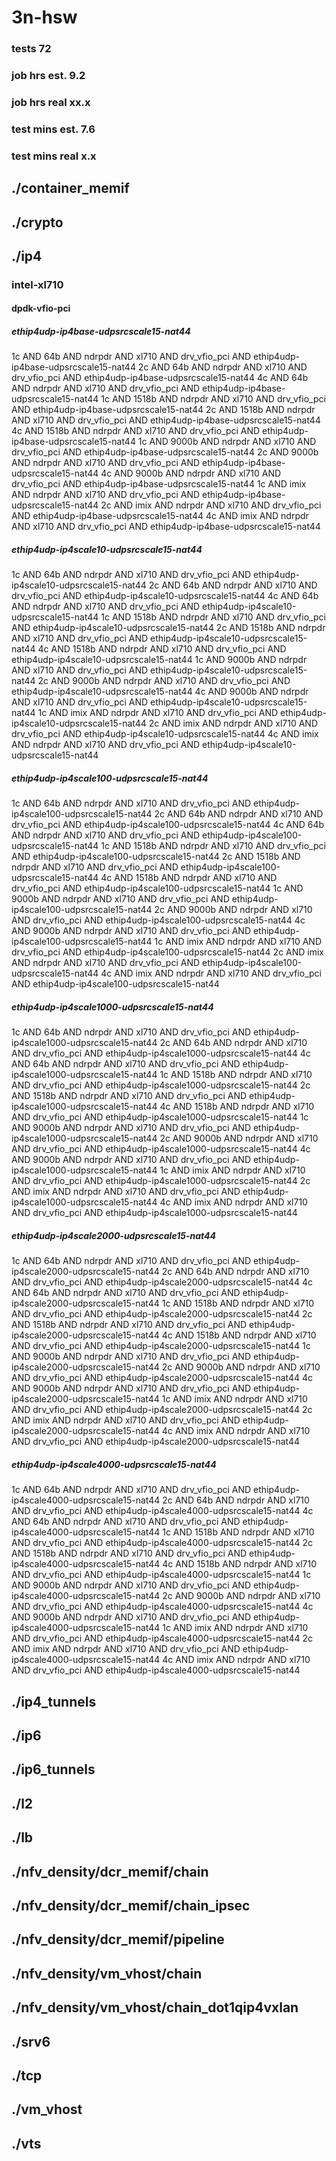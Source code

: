 # 3n-hsw
### tests 72
### job hrs est. 9.2
### job hrs real xx.x
### test mins est. 7.6
### test mins real x.x
## ./container_memif
## ./crypto
## ./ip4
### intel-xl710
#### dpdk-vfio-pci
##### ethip4udp-ip4base-udpsrcscale15-nat44
1c AND 64b AND ndrpdr AND xl710 AND drv_vfio_pci AND ethip4udp-ip4base-udpsrcscale15-nat44
2c AND 64b AND ndrpdr AND xl710 AND drv_vfio_pci AND ethip4udp-ip4base-udpsrcscale15-nat44
4c AND 64b AND ndrpdr AND xl710 AND drv_vfio_pci AND ethip4udp-ip4base-udpsrcscale15-nat44
1c AND 1518b AND ndrpdr AND xl710 AND drv_vfio_pci AND ethip4udp-ip4base-udpsrcscale15-nat44
2c AND 1518b AND ndrpdr AND xl710 AND drv_vfio_pci AND ethip4udp-ip4base-udpsrcscale15-nat44
4c AND 1518b AND ndrpdr AND xl710 AND drv_vfio_pci AND ethip4udp-ip4base-udpsrcscale15-nat44
1c AND 9000b AND ndrpdr AND xl710 AND drv_vfio_pci AND ethip4udp-ip4base-udpsrcscale15-nat44
2c AND 9000b AND ndrpdr AND xl710 AND drv_vfio_pci AND ethip4udp-ip4base-udpsrcscale15-nat44
4c AND 9000b AND ndrpdr AND xl710 AND drv_vfio_pci AND ethip4udp-ip4base-udpsrcscale15-nat44
1c AND imix AND ndrpdr AND xl710 AND drv_vfio_pci AND ethip4udp-ip4base-udpsrcscale15-nat44
2c AND imix AND ndrpdr AND xl710 AND drv_vfio_pci AND ethip4udp-ip4base-udpsrcscale15-nat44
4c AND imix AND ndrpdr AND xl710 AND drv_vfio_pci AND ethip4udp-ip4base-udpsrcscale15-nat44
##### ethip4udp-ip4scale10-udpsrcscale15-nat44
1c AND 64b AND ndrpdr AND xl710 AND drv_vfio_pci AND ethip4udp-ip4scale10-udpsrcscale15-nat44
2c AND 64b AND ndrpdr AND xl710 AND drv_vfio_pci AND ethip4udp-ip4scale10-udpsrcscale15-nat44
4c AND 64b AND ndrpdr AND xl710 AND drv_vfio_pci AND ethip4udp-ip4scale10-udpsrcscale15-nat44
1c AND 1518b AND ndrpdr AND xl710 AND drv_vfio_pci AND ethip4udp-ip4scale10-udpsrcscale15-nat44
2c AND 1518b AND ndrpdr AND xl710 AND drv_vfio_pci AND ethip4udp-ip4scale10-udpsrcscale15-nat44
4c AND 1518b AND ndrpdr AND xl710 AND drv_vfio_pci AND ethip4udp-ip4scale10-udpsrcscale15-nat44
1c AND 9000b AND ndrpdr AND xl710 AND drv_vfio_pci AND ethip4udp-ip4scale10-udpsrcscale15-nat44
2c AND 9000b AND ndrpdr AND xl710 AND drv_vfio_pci AND ethip4udp-ip4scale10-udpsrcscale15-nat44
4c AND 9000b AND ndrpdr AND xl710 AND drv_vfio_pci AND ethip4udp-ip4scale10-udpsrcscale15-nat44
1c AND imix AND ndrpdr AND xl710 AND drv_vfio_pci AND ethip4udp-ip4scale10-udpsrcscale15-nat44
2c AND imix AND ndrpdr AND xl710 AND drv_vfio_pci AND ethip4udp-ip4scale10-udpsrcscale15-nat44
4c AND imix AND ndrpdr AND xl710 AND drv_vfio_pci AND ethip4udp-ip4scale10-udpsrcscale15-nat44
##### ethip4udp-ip4scale100-udpsrcscale15-nat44
1c AND 64b AND ndrpdr AND xl710 AND drv_vfio_pci AND ethip4udp-ip4scale100-udpsrcscale15-nat44
2c AND 64b AND ndrpdr AND xl710 AND drv_vfio_pci AND ethip4udp-ip4scale100-udpsrcscale15-nat44
4c AND 64b AND ndrpdr AND xl710 AND drv_vfio_pci AND ethip4udp-ip4scale100-udpsrcscale15-nat44
1c AND 1518b AND ndrpdr AND xl710 AND drv_vfio_pci AND ethip4udp-ip4scale100-udpsrcscale15-nat44
2c AND 1518b AND ndrpdr AND xl710 AND drv_vfio_pci AND ethip4udp-ip4scale100-udpsrcscale15-nat44
4c AND 1518b AND ndrpdr AND xl710 AND drv_vfio_pci AND ethip4udp-ip4scale100-udpsrcscale15-nat44
1c AND 9000b AND ndrpdr AND xl710 AND drv_vfio_pci AND ethip4udp-ip4scale100-udpsrcscale15-nat44
2c AND 9000b AND ndrpdr AND xl710 AND drv_vfio_pci AND ethip4udp-ip4scale100-udpsrcscale15-nat44
4c AND 9000b AND ndrpdr AND xl710 AND drv_vfio_pci AND ethip4udp-ip4scale100-udpsrcscale15-nat44
1c AND imix AND ndrpdr AND xl710 AND drv_vfio_pci AND ethip4udp-ip4scale100-udpsrcscale15-nat44
2c AND imix AND ndrpdr AND xl710 AND drv_vfio_pci AND ethip4udp-ip4scale100-udpsrcscale15-nat44
4c AND imix AND ndrpdr AND xl710 AND drv_vfio_pci AND ethip4udp-ip4scale100-udpsrcscale15-nat44
##### ethip4udp-ip4scale1000-udpsrcscale15-nat44
1c AND 64b AND ndrpdr AND xl710 AND drv_vfio_pci AND ethip4udp-ip4scale1000-udpsrcscale15-nat44
2c AND 64b AND ndrpdr AND xl710 AND drv_vfio_pci AND ethip4udp-ip4scale1000-udpsrcscale15-nat44
4c AND 64b AND ndrpdr AND xl710 AND drv_vfio_pci AND ethip4udp-ip4scale1000-udpsrcscale15-nat44
1c AND 1518b AND ndrpdr AND xl710 AND drv_vfio_pci AND ethip4udp-ip4scale1000-udpsrcscale15-nat44
2c AND 1518b AND ndrpdr AND xl710 AND drv_vfio_pci AND ethip4udp-ip4scale1000-udpsrcscale15-nat44
4c AND 1518b AND ndrpdr AND xl710 AND drv_vfio_pci AND ethip4udp-ip4scale1000-udpsrcscale15-nat44
1c AND 9000b AND ndrpdr AND xl710 AND drv_vfio_pci AND ethip4udp-ip4scale1000-udpsrcscale15-nat44
2c AND 9000b AND ndrpdr AND xl710 AND drv_vfio_pci AND ethip4udp-ip4scale1000-udpsrcscale15-nat44
4c AND 9000b AND ndrpdr AND xl710 AND drv_vfio_pci AND ethip4udp-ip4scale1000-udpsrcscale15-nat44
1c AND imix AND ndrpdr AND xl710 AND drv_vfio_pci AND ethip4udp-ip4scale1000-udpsrcscale15-nat44
2c AND imix AND ndrpdr AND xl710 AND drv_vfio_pci AND ethip4udp-ip4scale1000-udpsrcscale15-nat44
4c AND imix AND ndrpdr AND xl710 AND drv_vfio_pci AND ethip4udp-ip4scale1000-udpsrcscale15-nat44
##### ethip4udp-ip4scale2000-udpsrcscale15-nat44
1c AND 64b AND ndrpdr AND xl710 AND drv_vfio_pci AND ethip4udp-ip4scale2000-udpsrcscale15-nat44
2c AND 64b AND ndrpdr AND xl710 AND drv_vfio_pci AND ethip4udp-ip4scale2000-udpsrcscale15-nat44
4c AND 64b AND ndrpdr AND xl710 AND drv_vfio_pci AND ethip4udp-ip4scale2000-udpsrcscale15-nat44
1c AND 1518b AND ndrpdr AND xl710 AND drv_vfio_pci AND ethip4udp-ip4scale2000-udpsrcscale15-nat44
2c AND 1518b AND ndrpdr AND xl710 AND drv_vfio_pci AND ethip4udp-ip4scale2000-udpsrcscale15-nat44
4c AND 1518b AND ndrpdr AND xl710 AND drv_vfio_pci AND ethip4udp-ip4scale2000-udpsrcscale15-nat44
1c AND 9000b AND ndrpdr AND xl710 AND drv_vfio_pci AND ethip4udp-ip4scale2000-udpsrcscale15-nat44
2c AND 9000b AND ndrpdr AND xl710 AND drv_vfio_pci AND ethip4udp-ip4scale2000-udpsrcscale15-nat44
4c AND 9000b AND ndrpdr AND xl710 AND drv_vfio_pci AND ethip4udp-ip4scale2000-udpsrcscale15-nat44
1c AND imix AND ndrpdr AND xl710 AND drv_vfio_pci AND ethip4udp-ip4scale2000-udpsrcscale15-nat44
2c AND imix AND ndrpdr AND xl710 AND drv_vfio_pci AND ethip4udp-ip4scale2000-udpsrcscale15-nat44
4c AND imix AND ndrpdr AND xl710 AND drv_vfio_pci AND ethip4udp-ip4scale2000-udpsrcscale15-nat44
##### ethip4udp-ip4scale4000-udpsrcscale15-nat44
1c AND 64b AND ndrpdr AND xl710 AND drv_vfio_pci AND ethip4udp-ip4scale4000-udpsrcscale15-nat44
2c AND 64b AND ndrpdr AND xl710 AND drv_vfio_pci AND ethip4udp-ip4scale4000-udpsrcscale15-nat44
4c AND 64b AND ndrpdr AND xl710 AND drv_vfio_pci AND ethip4udp-ip4scale4000-udpsrcscale15-nat44
1c AND 1518b AND ndrpdr AND xl710 AND drv_vfio_pci AND ethip4udp-ip4scale4000-udpsrcscale15-nat44
2c AND 1518b AND ndrpdr AND xl710 AND drv_vfio_pci AND ethip4udp-ip4scale4000-udpsrcscale15-nat44
4c AND 1518b AND ndrpdr AND xl710 AND drv_vfio_pci AND ethip4udp-ip4scale4000-udpsrcscale15-nat44
1c AND 9000b AND ndrpdr AND xl710 AND drv_vfio_pci AND ethip4udp-ip4scale4000-udpsrcscale15-nat44
2c AND 9000b AND ndrpdr AND xl710 AND drv_vfio_pci AND ethip4udp-ip4scale4000-udpsrcscale15-nat44
4c AND 9000b AND ndrpdr AND xl710 AND drv_vfio_pci AND ethip4udp-ip4scale4000-udpsrcscale15-nat44
1c AND imix AND ndrpdr AND xl710 AND drv_vfio_pci AND ethip4udp-ip4scale4000-udpsrcscale15-nat44
2c AND imix AND ndrpdr AND xl710 AND drv_vfio_pci AND ethip4udp-ip4scale4000-udpsrcscale15-nat44
4c AND imix AND ndrpdr AND xl710 AND drv_vfio_pci AND ethip4udp-ip4scale4000-udpsrcscale15-nat44
## ./ip4_tunnels
## ./ip6
## ./ip6_tunnels
## ./l2
## ./lb
## ./nfv_density/dcr_memif/chain
## ./nfv_density/dcr_memif/chain_ipsec
## ./nfv_density/dcr_memif/pipeline
## ./nfv_density/vm_vhost/chain
## ./nfv_density/vm_vhost/chain_dot1qip4vxlan
## ./srv6
## ./tcp
## ./vm_vhost
## ./vts

